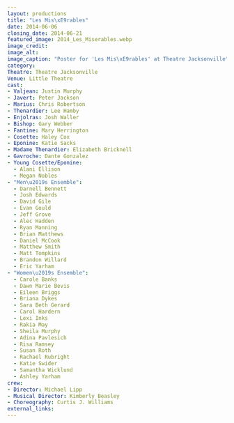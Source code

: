 ```yaml
---
layout: productions
title: "Les Mis\xE9rables"
date: 2014-06-06
closing_date: 2014-06-21
featured_image: 2014_Les_Miserables.webp
image_credit:
image_alt:
image_caption: "Poster for 'Les Mis\xE9rables' at Theatre Jacksonville"
category:
Theatre: Theatre Jacksonville
Venue: Little Theatre
cast:
- Valjean: Justin Murphy
- Javert: Peter Jackson
- Marius: Chris Robertson
- Thenardier: Lee Hamby
- Enjolras: Josh Waller
- Bishop: Gary Webber
- Fantine: Mary Herrington
- Cosette: Haley Cox
- Eponine: Katie Sacks
- Madame Thenardier: Elizabeth Bricknell
- Gavroche: Dante Gonzalez
- Young Cosette/Eponine:
  - Alani Ellison
  - Megan Nobles
- "Men\u2019s Ensemble":
  - Darnell Bennett
  - Josh Edwards
  - David Gile
  - Evan Gould
  - Jeff Grove
  - Alec Hadden
  - Ryan Manning
  - Brian Matthews
  - Daniel McCook
  - Matthew Smith
  - Matt Tompkins
  - Brandon Willard
  - Eric Yarham
- "Women\u2019s Ensemble":
  - Carole Banks
  - Dawn Marie Bevis
  - Eileen Briggs
  - Briana Dykes
  - Sara Beth Gerard
  - Carol Hardern
  - Lexi Inks
  - Rakia May
  - Sheila Murphy
  - Adina Pavlesich
  - Risa Ramsey
  - Susan Roth
  - Rachael Rubright
  - Katie Swider
  - Samantha Wicklund
  - Ashley Yarham
crew:
- Director: Michael Lipp
- Musical Director: Kimberly Beasley
- Choreography: Curtis J. Williams
external_links:
---
```


